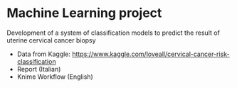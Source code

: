 # Machine Learning project
 Development of a system of classification models to predict the result of uterine cervical cancer biopsy
- Data from Kaggle: https://www.kaggle.com/loveall/cervical-cancer-risk-classification
- Report (Italian)
- Knime Workflow (English)
